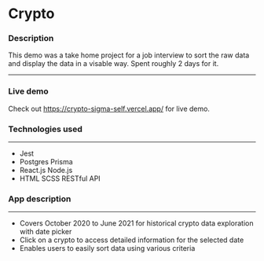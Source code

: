 # Crypto

### **Description**

This demo was a take home project for a job interview to sort the raw data and display the data in a visable way. Spent roughly 2 days for it.

---

### **Live demo**

Check out <https://crypto-sigma-self.vercel.app/> for live demo.

### **Technologies used**

---

- Jest
- Postgres Prisma
- React.js Node.js
- HTML SCSS RESTful API

### **App description**

---

- Covers October 2020 to June 2021 for historical crypto data exploration with date picker
- Click on a crypto to access detailed information for the selected date
- Enables users to easily sort data using various criteria
